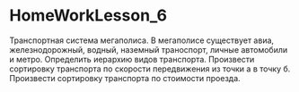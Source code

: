 # HomeWorkLesson_6

Транспортная система мегаполиса. В мегаполисе существует авиа, железнодорожный, водный, наземный траноспорт, личные автомобили и метро.
Определить иерархию видов транспорта.
Произвести сортировку транспорта по скорости передвижения из точки а в точку б.
Произвести сортировку транспорта по стоимости проезда.
